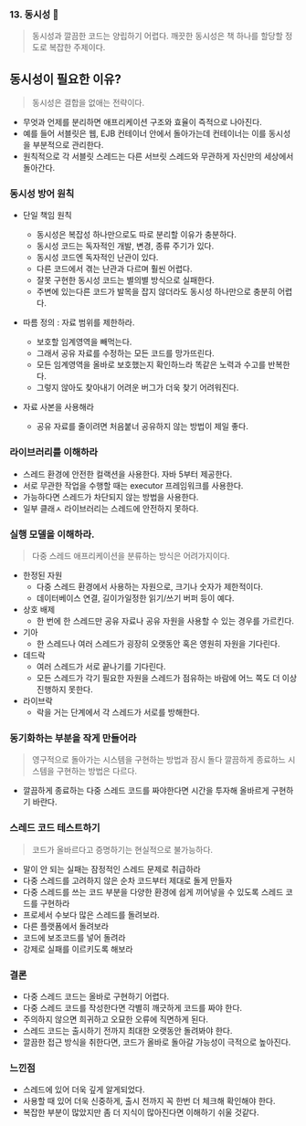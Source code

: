 ### 13. 동시성 🎑
> 동시성과 깔끔한 코드는 양립하기 어렵다.
> 깨끗한 동시성은 책 하나를 할당할 정도로 복잡한 주제이다.

## 동시성이 필요한 이유?
> 동시성은 결합을 없애는 전략이다.
- 무엇과 언제를 분리하면 애프리케이션 구조와 효율이 즉적으로 나아진다. 
- 예를 들어 서블릿은 웹, EJB 컨테이너 안에서 돌아가는데 컨테이너는 이를 동시성을 부분적으로 관리한다.
- 원칙적으로 각 서블릿 스레드는 다른 서브릿 스레드와 무관하게 자신만의 세상에서 돌아간다.

### 동시성 방어 원칙
- 단일 책임 원칙
  - 동시성은 복잡성 하나만으로도 따로 분리할 이유가 충분하다.
  - 동시성 코드는 독자적인 개발, 변경, 종류 주기가 있다.
  - 동시성 코드엔 독자적인 난관이 있다.
  - 다른 코드에서 겪는 난관과 다르며 훨씬 어렵다.
  - 잘못 구현한 동시성 코드는 별의별 방식으로 실패한다.
  - 주변에 있는다른 코드가 발목을 잡지 않더라도 동시성 하나만으로 충분히 어렵다.

- 따름 정의 : 자료 범위를 제한하라.
  - 보호할 임계영역을 빼먹는다.
  - 그래서 공유 자료를 수정하는 모든 코드를 망가뜨린다.
  - 모든 임계영역을 올바로 보호했는지 확인하느라 똑같은 노력과 수고를 반복한다.
  - 그렇지 않아도 찾아내기 어려운 버그가 더욱 찾기 어려워진다.

- 자료 사본을 사용해라
  - 공유 자료를 줄이려면 처음붙너 공유하지 않는 방법이 제일 좋다.
 
 ### 라이브러리를 이해하라
 - 스레드 환경에 안전한 컬랙션을 사용한다. 자바 5부터 제공한다.
 - 서로 무관한 작업을 수행할 때는 executor 프레임워크를 사용한다.
 - 가능하다면 스레드가 차단되지 않는 방법을 사용한다.
 - 일부 클래ㅅ 라이브러리는 스레드에 안전하지 못하다.

### 실행 모델을 이해하라.
> 다중 스레드 애프리케이션을 분류하는 방식은 어려가지이다.
- 한정된 자원
  - 다중 스레드 환경에서 사용하는 자원으로, 크기나 숫자가 제한적이다. 
  - 데이터베이스 연결, 길이가일정한 읽기/쓰기 버퍼 등이 예다.
- 상호 배제
  - 한 번에 한 스레드만 공유 자료나 공유 자원을 사용할 수 있는 경우를 가르킨다.
- 기아
  - 한 스레드나 여러 스레드가 굉장히 오랫동안 혹은 영원히 자원을 기다린다.
- 데드락
  - 여러 스레드가 서로 끝나기를 기다린다.
  - 모든 스레드가 각기 필요한 자원을 스레드가 점유하는 바람에 어느 쪽도 더 이상 진행하지 못한다.
- 라이브락
  - 락을 거는 단계에서 각 스레드가 서로를 방해한다.

### 동기화하는 부분을 작게 만들어라
> 영구적으로 돌아가는 시스템을 구현하는 방법과 잠시 돌다 깔끔하게 종료하느 시스템을 구현하는 방법은 다르다.
- 깔끔하게 종료하는 다중 스레드 코드를 짜야한다면 시간을 투자해 올바르게 구현하기 바란다.

### 스레드 코드 테스트하기
> 코드가 올바르다고 증명하기는 현실적으로 불가능하다.
- 말이 안 되는 실패는 잠정적인 스레드 문제로 취급하라
- 다중 스레드를 고려하지 않은 순차 코드부터 제대로 돌게 만들자
- 다중 스레드를 쓰는 코드 부분을 다양한 환경에 쉽게 끼어넣을 수 있도록 스레드 코드를 구현하라
- 프로세서 수보다 많은 스레드를 돌려보라.
- 다른 플랫폼에서 돌려보라
- 코드에 보조코드를 넣어 돌려라
- 강제로 실패를 이르키도록 해보라

### 결론
- 다중 스레드 코드는 올바로 구현하기 어렵다.
- 다중 스레드 코드를 작성한다면 각별히 깨긋하게 코드를 짜야 한다.
- 주의하지 않으면 희귀하고 오묘한 오류에 직면하게 된다.
- 스레드 코드는 출시하기 전까지 최대한 오랫동안 돌려봐야 한다.
- 깔끔한 접근 방식을 취한다면, 코드가 올바로 돌아갈 가능성이 극적으로 높아진다.

### 느낀점
- 스레드에 있어 더욱 깊게 알게되었다.
- 사용할 때 있어 더욱 신중하게, 출시 전까지 꼭 한번 더 체크해 확인해야 한다.
- 복잡한 부분이 많았지만 좀 더 지식이 많아진다면 이해하기 쉬울 것같다.
